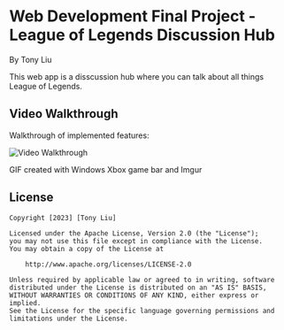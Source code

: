 # Web Development Final Project - League of Legends Discussion Hub

By Tony Liu

This web app is a disscussion hub where you can talk about all things League of Legends.

## Video Walkthrough

Walkthrough of implemented features: 

<img src='' title='Video Walkthrough' width='' alt='Video Walkthrough' />

GIF created with Windows Xbox game bar and Imgur

## License

    Copyright [2023] [Tony Liu]

    Licensed under the Apache License, Version 2.0 (the "License");
    you may not use this file except in compliance with the License.
    You may obtain a copy of the License at

        http://www.apache.org/licenses/LICENSE-2.0

    Unless required by applicable law or agreed to in writing, software
    distributed under the License is distributed on an "AS IS" BASIS,
    WITHOUT WARRANTIES OR CONDITIONS OF ANY KIND, either express or implied.
    See the License for the specific language governing permissions and
    limitations under the License.
